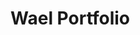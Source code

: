 <html>
<head>
<style>img{disply:inline-block"}</style>
</head>
<body>
<h1>Wael Portfolio</h1>
<img href="https://github.com/Wael-Alsabbouh/portfolio/blob/master/sketch_large_view.jpg">
<img href="https://github.com/Wael-Alsabbouh/portfolio/blob/master/sketch_mobView.jpg">
</body>
</html>
